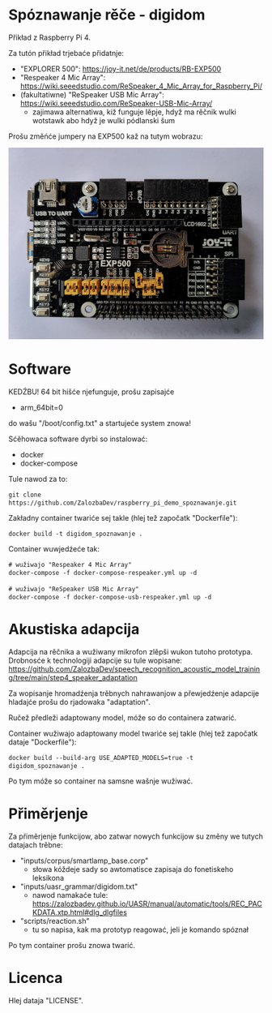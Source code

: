 # Spóznawanje rěče - digidom

Přikład z Raspberry Pi 4.

Za tutón přikład trjebaće přidatnje:
* "EXPLORER 500": https://joy-it.net/de/products/RB-EXP500
* "Respeaker 4 Mic Array": https://wiki.seeedstudio.com/ReSpeaker_4_Mic_Array_for_Raspberry_Pi/
* (fakultatiwne) "ReSpeaker USB Mic Array": https://wiki.seeedstudio.com/ReSpeaker-USB-Mic-Array/
    * zajimawa alternatiwa, kiž funguje lěpje, hdyž ma rěčnik wulki wotstawk abo hdyž je wulki pódlanski šum

Prošu změńće jumpery na EXP500 kaž na tutym wobrazu:

![EXP500 jumper settings](jumper_settings_exp500.jpg)

# Software

KEDŹBU! 64 bit hišće njefunguje, prošu zapisajće

* arm_64bit=0

do wašu "/boot/config.txt" a startujeće system znowa!


Sćěhowaca software dyrbi so instalować:

* docker
* docker-compose

Tule nawod za to:

```console
git clone https://github.com/ZalozbaDev/raspberry_pi_demo_spoznawanje.git
```

Zakładny container twariće sej takle (hlej tež započatk "Dockerfile"):

```console
docker build -t digidom_spoznawanje .
```

Container wuwjedźeće tak:

```console
# wužiwajo "Respeaker 4 Mic Array"
docker-compose -f docker-compose-respeaker.yml up -d

# wužiwajo "ReSpeaker USB Mic Array"
docker-compose -f docker-compose-usb-respeaker.yml up -d
```

# Akustiska adapcija

Adapcija na rěčnika a wužiwany mikrofon zlěpši wukon tutoho prototypa.
Drobnosće k technologiji adapcije su tule wopisane: https://github.com/ZalozbaDev/speech_recognition_acoustic_model_training/tree/main/step4_speaker_adaptation

Za wopisanje hromadźenja trěbnych nahrawanjow a přewjedźenje adapcije hladajće prošu do rjadowaka "adaptation".

Ručež předleži adaptowany model, móže so do containera zatwarić.

Container wužiwajo adaptowany model twariće sej takle (hlej tež započatk dataje "Dockerfile"):

```console
docker build --build-arg USE_ADAPTED_MODELS=true -t digidom_spoznawanje .
```

Po tym móže so container na samsne wašnje wužiwać.

# Přiměrjenje

Za přiměrjenje funkcijow, abo zatwar nowych funkcijow su změny we tutych datajach trěbne: 

* "inputs/corpus/smartlamp_base.corp"
    * słowa kóždeje sady so awtomatisce zapisaja do fonetiskeho leksikona
* "inputs/uasr_grammar/digidom.txt"
    * nawod namakaće tule: https://zalozbadev.github.io/UASR/manual/automatic/tools/REC_PACKDATA.xtp.html#dlg_dlgfiles
* "scripts/reaction.sh"
    * tu so napisa, kak ma prototyp reagować, jeli je komando spóznał

Po tym container prošu znowa twarić.
    
# Licenca

Hlej dataja "LICENSE".


